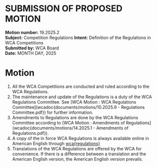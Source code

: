 # SUBMISSION OF PROPOSED MOTION

**Motion number:** 19.2025.2  
**Subject:** Competition Regulations 
**Intent:** Definition of the Regulations in WCA Competitions  
**Submitted by:** WCA Board  
**Date:** MONTH DAY, 2025

# Motion

1. All the WCA Competitions are conducted and ruled according to the WCA Regulations.
2. The maintenance and update of the Regulations is a duty of the WCA Regulations Committee. See [WCA Motion : WCA Regulations Committee](wcadoc{documents/motions/10.2025.9 - Regulations Committee.pdf}) for further information.
3. Amendments to Regulations are done by the WCA Regulations Committee according to [WCA Motion : Amendments of Regulations](wcadoc{documents/motions/14.2025.1 - Amendments of Regulations.pdf}).
4. A copy of the in force WCA Regulations is always available online in American English through [wca{regulations}](wca{regulations})
5. Translations of the WCA Regulations are offered by the WCA for convenience. If there is a difference between a translation and the American English version, the American English version prevails.
